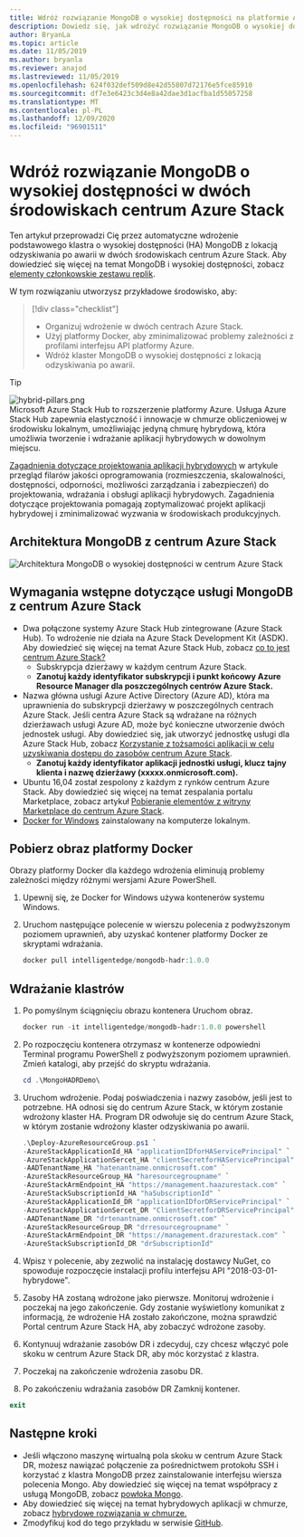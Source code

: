 ```yaml
---
title: Wdróż rozwiązanie MongoDB o wysokiej dostępności na platformie Azure i w centrum Azure Stack
description: Dowiedz się, jak wdrożyć rozwiązanie MongoDB o wysokiej dostępności na platformie Azure i w centrum Azure Stack
author: BryanLa
ms.topic: article
ms.date: 11/05/2019
ms.author: bryanla
ms.reviewer: anajod
ms.lastreviewed: 11/05/2019
ms.openlocfilehash: 624f032def509d8e42d55807d72176e5fce85910
ms.sourcegitcommit: df7e3e6423c3d4e8a42dae3d1acfba1d55057258
ms.translationtype: MT
ms.contentlocale: pl-PL
ms.lasthandoff: 12/09/2020
ms.locfileid: "96901511"
---
```

# <a name="deploy-a-highly-available-mongodb-solution-across-two-azure-stack-hub-environments"></a>Wdróż rozwiązanie MongoDB o wysokiej dostępności w dwóch środowiskach centrum Azure Stack

Ten artykuł przeprowadzi Cię przez automatyczne wdrożenie podstawowego klastra o wysokiej dostępności (HA) MongoDB z lokacją odzyskiwania po awarii w dwóch środowiskach centrum Azure Stack. Aby dowiedzieć się więcej na temat MongoDB i wysokiej dostępności, zobacz [elementy członkowskie zestawu replik](https://docs.mongodb.com/manual/core/replica-set-members/).

W tym rozwiązaniu utworzysz przykładowe środowisko, aby:

> [!div class="checklist"]
> - Organizuj wdrożenie w dwóch centrach Azure Stack.
> - Użyj platformy Docker, aby zminimalizować problemy zależności z profilami interfejsu API platformy Azure.
> - Wdróż klaster MongoDB o wysokiej dostępności z lokacją odzyskiwania po awarii.

> [!Tip]  
> ![hybrid-pillars.png](./media/solution-deployment-guide-cross-cloud-scaling/hybrid-pillars.png)  
> Microsoft Azure Stack Hub to rozszerzenie platformy Azure. Usługa Azure Stack Hub zapewnia elastyczność i innowacje w chmurze obliczeniowej w środowisku lokalnym, umożliwiając jedyną chmurę hybrydową, która umożliwia tworzenie i wdrażanie aplikacji hybrydowych w dowolnym miejscu.  
> 
> [Zagadnienia dotyczące projektowania aplikacji hybrydowych](overview-app-design-considerations.md) w artykule przegląd filarów jakości oprogramowania (rozmieszczenia, skalowalności, dostępności, odporności, możliwości zarządzania i zabezpieczeń) do projektowania, wdrażania i obsługi aplikacji hybrydowych. Zagadnienia dotyczące projektowania pomagają zoptymalizować projekt aplikacji hybrydowej i zminimalizować wyzwania w środowiskach produkcyjnych.

## <a name="architecture-for-mongodb-with-azure-stack-hub"></a>Architektura MongoDB z centrum Azure Stack

![Architektura MongoDB o wysokiej dostępności w centrum Azure Stack](media/solution-deployment-guide-mongodb-ha/image1.png)

## <a name="prerequisites-for-mongodb-with-azure-stack-hub"></a>Wymagania wstępne dotyczące usługi MongoDB z centrum Azure Stack

- Dwa połączone systemy Azure Stack Hub zintegrowane (Azure Stack Hub). To wdrożenie nie działa na Azure Stack Development Kit (ASDK). Aby dowiedzieć się więcej na temat Azure Stack Hub, zobacz [co to jest centrum Azure Stack?](https://azure.microsoft.com/products/azure-stack/hub/)
  - Subskrypcja dzierżawy w każdym centrum Azure Stack. 
  - **Zanotuj każdy identyfikator subskrypcji i punkt końcowy Azure Resource Manager dla poszczególnych centrów Azure Stack.**
- Nazwa główna usługi Azure Active Directory (Azure AD), która ma uprawnienia do subskrypcji dzierżawy w poszczególnych centrach Azure Stack. Jeśli centra Azure Stack są wdrażane na różnych dzierżawach usługi Azure AD, może być konieczne utworzenie dwóch jednostek usługi. Aby dowiedzieć się, jak utworzyć jednostkę usługi dla Azure Stack Hub, zobacz [Korzystanie z tożsamości aplikacji w celu uzyskiwania dostępu do zasobów centrum Azure Stack](/azure-stack/user/azure-stack-create-service-principals).
  - **Zanotuj każdy identyfikator aplikacji jednostki usługi, klucz tajny klienta i nazwę dzierżawy (xxxxx.onmicrosoft.com).**
- Ubuntu 16,04 został zespolony z każdym z rynków centrum Azure Stack. Aby dowiedzieć się więcej na temat zespalania portalu Marketplace, zobacz artykuł [Pobieranie elementów z witryny Marketplace do centrum Azure Stack](/azure-stack/operator/azure-stack-download-azure-marketplace-item).
- [Docker for Windows](https://docs.docker.com/docker-for-windows/) zainstalowany na komputerze lokalnym.

## <a name="get-the-docker-image"></a>Pobierz obraz platformy Docker

Obrazy platformy Docker dla każdego wdrożenia eliminują problemy zależności między różnymi wersjami Azure PowerShell.

1. Upewnij się, że Docker for Windows używa kontenerów systemu Windows.
2. Uruchom następujące polecenie w wierszu polecenia z podwyższonym poziomem uprawnień, aby uzyskać kontener platformy Docker ze skryptami wdrażania.

    ```powershell  
    docker pull intelligentedge/mongodb-hadr:1.0.0
    ```

## <a name="deploy-the-clusters"></a>Wdrażanie klastrów

1. Po pomyślnym ściągnięciu obrazu kontenera Uruchom obraz.

    ```powershell  
    docker run -it intelligentedge/mongodb-hadr:1.0.0 powershell
    ```

2. Po rozpoczęciu kontenera otrzymasz w kontenerze odpowiedni Terminal programu PowerShell z podwyższonym poziomem uprawnień. Zmień katalogi, aby przejść do skryptu wdrażania.

    ```powershell  
    cd .\MongoHADRDemo\
    ```

3. Uruchom wdrożenie. Podaj poświadczenia i nazwy zasobów, jeśli jest to potrzebne. HA odnosi się do centrum Azure Stack, w którym zostanie wdrożony klaster HA. Program DR odwołuje się do centrum Azure Stack, w którym zostanie wdrożony klaster odzyskiwania po awarii.

    ```powershell
    .\Deploy-AzureResourceGroup.ps1 `
    -AzureStackApplicationId_HA "applicationIDforHAServicePrincipal" `
    -AzureStackApplicationSercet_HA "clientSecretforHAServicePrincipal" `
    -AADTenantName_HA "hatenantname.onmicrosoft.com" `
    -AzureStackResourceGroup_HA "haresourcegroupname" `
    -AzureStackArmEndpoint_HA "https://management.haazurestack.com" `
    -AzureStackSubscriptionId_HA "haSubscriptionId" `
    -AzureStackApplicationId_DR "applicationIDforDRServicePrincipal" `
    -AzureStackApplicationSercet_DR "ClientSecretforDRServicePrincipal" `
    -AADTenantName_DR "drtenantname.onmicrosoft.com" `
    -AzureStackResourceGroup_DR "drresourcegroupname" `
    -AzureStackArmEndpoint_DR "https://management.drazurestack.com" `
    -AzureStackSubscriptionId_DR "drSubscriptionId"
    ```

4. Wpisz `Y` polecenie, aby zezwolić na instalację dostawcy NuGet, co spowoduje rozpoczęcie instalacji profilu interfejsu API "2018-03-01-hybrydowe".

5. Zasoby HA zostaną wdrożone jako pierwsze. Monitoruj wdrożenie i poczekaj na jego zakończenie. Gdy zostanie wyświetlony komunikat z informacją, że wdrożenie HA zostało zakończone, można sprawdzić Portal centrum Azure Stack HA, aby zobaczyć wdrożone zasoby.

6. Kontynuuj wdrażanie zasobów DR i zdecyduj, czy chcesz włączyć pole skoku w centrum Azure Stack DR, aby móc korzystać z klastra.

7. Poczekaj na zakończenie wdrożenia zasobu DR.

8. Po zakończeniu wdrażania zasobów DR Zamknij kontener.

  ```powershell
  exit
  ```

## <a name="next-steps"></a>Następne kroki

- Jeśli włączono maszynę wirtualną pola skoku w centrum Azure Stack DR, możesz nawiązać połączenie za pośrednictwem protokołu SSH i korzystać z klastra MongoDB przez zainstalowanie interfejsu wiersza polecenia Mongo. Aby dowiedzieć się więcej na temat współpracy z usługą MongoDB, zobacz [powłoka Mongo](https://docs.mongodb.com/manual/mongo/).
- Aby dowiedzieć się więcej na temat hybrydowych aplikacji w chmurze, zobacz [hybrydowe rozwiązania w chmurze.](/azure-stack/user/)
- Zmodyfikuj kod do tego przykładu w serwisie [GitHub](https://github.com/Azure-Samples/azure-intelligent-edge-patterns).

